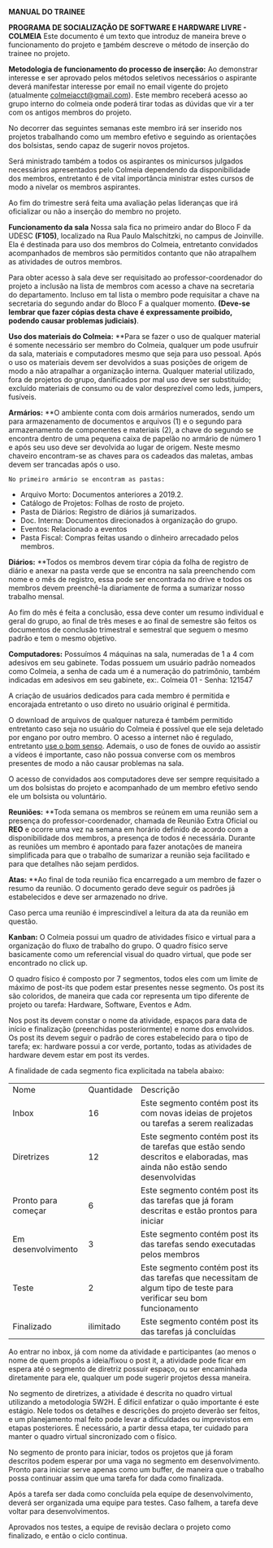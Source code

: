 **MANUAL DO TRAINEE**

**PROGRAMA DE SOCIALIZAÇÃO DE SOFTWARE E HARDWARE LIVRE - COLMEIA**
Este documento é um texto que introduz de maneira breve o funcionamento do projeto e <span style="text-decoration:underline;">t</span>ambém descreve o método de inserção do trainee no projeto.

**Metodologia de funcionamento do processo de inserção:**
Ao demonstrar interesse e ser aprovado pelos métodos seletivos necessários o aspirante deverá manifestar interesse por email no email vigente do projeto (atualmente colmeiacct@gmail.com). Este membro receberá acesso ao grupo interno do colmeia onde poderá tirar todas as dúvidas que  vir a ter com os antigos membros do projeto.

No decorrer das seguintes semanas este membro irá ser inserido nos projetos trabalhando como um membro efetivo e seguindo as orientações dos bolsistas, sendo capaz de sugerir novos projetos.  

Será ministrado também a todos os aspirantes os minicursos julgados necessários apresentados pelo Colmeia dependendo da disponibilidade dos membros, entretanto é de vital importância ministrar estes cursos de modo a nivelar os membros aspirantes.

Ao fim do trimestre será feita uma avaliação pelas lideranças que irá oficializar ou não a inserção do membro no projeto. 

**Funcionamento da sala**
Nossa sala fica no primeiro andar do Bloco F da UDESC **(F105)**, localizado na Rua Paulo Malschitzki, no campus de Joinville. Ela é destinada para uso dos membros do Colmeia, entretanto convidados acompanhados de membros são permitidos contanto que não atrapalhem as atividades de outros membros.

Para obter acesso à sala deve ser requisitado ao professor-coordenador do projeto a inclusão na lista de membros com acesso a chave na secretaria do departamento. Incluso em tal lista o membro pode requisitar a chave na secretaria do segundo andar do Bloco F a qualquer momento. **(Deve-se lembrar que fazer cópias desta chave é expressamente proibido, podendo causar problemas judiciais)**.

**Uso dos materiais do Colmeia:**
**Para se fazer o uso de qualquer material é somente necessário ser membro do Colmeia, qualquer um pode usufruir da sala, materiais e computadores mesmo que seja para uso pessoal. Após o uso os materiais devem ser devolvidos a suas posições de origem de modo a não atrapalhar a organização interna. Qualquer material utilizado, fora de projetos do grupo, danificados por mal uso deve ser substituído; excluído materiais de consumo ou de valor desprezível como leds, jumpers, fusíveis.

**Armários:**
**O ambiente conta com dois armários numerados, sendo um para armazenamento de documentos e arquivos (1) e o segundo para armazenamento de componentes e materiais (2), a chave do segundo se encontra dentro de uma pequena caixa de papelão no armário de número 1 e após seu uso deve ser devolvida ao lugar de origem. Neste mesmo chaveiro encontram-se as chaves para os cadeados das maletas, ambas devem ser trancadas após o uso.

    No primeiro armário se encontram as pastas:

*   Arquivo Morto: Documentos anteriores a 2019.2.
*   Catálogo de Projetos: Folhas de rosto de projeto.
*   Pasta de Diários: Registro de diários já sumarizados.
*   Doc. Interna: Documentos direcionados à organização do grupo.
*   Eventos: Relacionado a eventos
*   Pasta Fiscal: Compras feitas usando o dinheiro arrecadado pelos membros.

**Diários:**
**Todos os membros devem tirar cópia da folha de registro de diário e anexar na pasta verde que se encontra na sala preenchendo com nome e o mês de registro, essa pode ser encontrada no drive e todos os membros devem preenchê-la diariamente de forma a sumarizar nosso trabalho mensal. 

Ao fim do mês é feita a conclusão, essa deve conter um resumo individual e geral do grupo, ao final de três meses e ao final de semestre são feitos os documentos de conclusão trimestral e semestral que seguem o mesmo padrão e tem o mesmo objetivo. 

**Computadores:**
Possuímos 4 máquinas na sala, numeradas de 1 a 4 com adesivos em seu gabinete. Todas possuem um usuário padrão nomeados como Colmeia, a senha de cada um é a numeração do patrimônio, também indicadas em adesivos em seu gabinete, ex:. Colmeia 01 - Senha: 121547

A criação de usuários dedicados para cada membro é permitida e encorajada entretanto o uso direto no usuário original é permitida.

O download de arquivos de qualquer natureza é também permitido entretanto caso seja no usuário do Colmeia é possível que ele seja deletado por engano por outro membro. O acesso a internet não é regulado, entretanto <span style="text-decoration:underline;">use o bom senso</span>. Ademais, o uso de fones de ouvido ao assistir a vídeos é importante, caso não possua converse com os membros presentes de modo a não causar problemas na sala.

O acesso de convidados aos computadores deve ser sempre requisitado a um dos bolsistas do projeto e acompanhado de um membro efetivo sendo ele um bolsista ou voluntário.

**Reuniões:**
**Toda semana os membros se reúnem em uma reunião sem a presença do professor-coordenador, chamada de Reunião Extra Oficial ou **REO** e ocorre uma vez na semana em horário definido de acordo com a disponibilidade dos membros, a presença de todos é necessária. Durante as reuniões um membro é apontado para fazer anotações de maneira simplificada para que o trabalho de sumarizar a reunião seja facilitado e para que detalhes não sejam perdidos.

**Atas:**
**Ao final de toda reunião fica encarregado a um membro de fazer o resumo da reunião. O documento gerado deve seguir os padrões já estabelecidos e deve ser armazenado no drive.

Caso perca uma reunião é imprescindível a leitura da ata da reunião em questão.

**Kanban:**
O Colmeia possui um quadro de atividades físico e virtual para a organização do fluxo de trabalho do grupo. O quadro físico serve basicamente como um referencial visual do quadro virtual, que pode ser encontrado no click up.

O quadro físico é composto por 7 segmentos, todos eles com um limite de máximo de post-its que podem estar presentes nesse segmento. Os post its são coloridos, de maneira que cada cor representa um tipo diferente de projeto ou tarefa: Hardware, Software, Eventos e Adm.

Nos post its devem constar o nome da atividade, espaços para data de início e finalização (preenchidas posteriormente) e nome dos envolvidos. Os post its devem seguir o padrão de cores estabelecido para o tipo de tarefa; ex: hardware possui a cor verde, portanto, todas as atividades de hardware devem estar em post its verdes.

A finalidade de cada segmento fica explicitada na tabela abaixo:

<table>
  <tr>
   <td>Nome
   </td>
   <td>Quantidade
   </td>
   <td>Descrição
   </td>
  </tr>
  <tr>
   <td>Inbox
   </td>
   <td>16
   </td>
   <td>Este segmento contém post its com novas ideias de projetos ou tarefas a serem realizadas
   </td>
  </tr>
  <tr>
   <td>Diretrizes
   </td>
   <td>12
   </td>
   <td>Este segmento contém post its de tarefas que estão sendo descritos e elaboradas, mas ainda não estão sendo desenvolvidas
   </td>
  </tr>
  <tr>
   <td> Pronto para começar
   </td>
   <td>6
   </td>
   <td>Este segmento contém post its das tarefas que já foram descritas e estão prontos para iniciar
   </td>
  </tr>
  <tr>
   <td>Em desenvolvimento
   </td>
   <td>3
   </td>
   <td>Este segmento contém post its das tarefas sendo executadas pelos membros
   </td>
  </tr>
  <tr>
   <td>Teste
   </td>
   <td>2
   </td>
   <td>Este segmento contém post its das tarefas que necessitam de algum tipo de teste para verificar seu bom funcionamento
   </td>
  </tr>
  <tr>
   <td>Finalizado
   </td>
   <td>ilimitado
   </td>
   <td>Este segmento contém post its das tarefas já concluídas
   </td>
  </tr>
</table>

Ao entrar no inbox, já com nome da atividade e participantes (ao menos o nome de quem propôs a ideia/fixou o post it, a atividade pode ficar em espera até o segmento de diretriz possuir espaço, ou ser encaminhada diretamente para ele, qualquer um pode sugerir projetos dessa maneira.

No segmento de diretrizes, a atividade é descrita no quadro virtual utilizando a metodologia 5W2H. É difícil enfatizar o quão importante é este estágio. Nele todos os detalhes e descrições do projeto deverão ser feitos, e um planejamento mal feito pode levar a dificuldades ou imprevistos em etapas posteriores. É necessário, a partir dessa etapa, ter cuidado para manter o quadro virtual sincronizado com o físico.

No segmento de pronto para iniciar, todos os projetos que já foram descritos podem esperar por uma vaga no segmento em desenvolvimento. Pronto para iniciar serve apenas como um buffer, de maneira que o trabalho possa continuar assim que uma tarefa for dada como finalizada.

Após a tarefa ser dada como concluída pela equipe de desenvolvimento, deverá ser organizada uma equipe para testes. Caso falhem, a tarefa deve voltar para desenvolvimentos.

Aprovados nos testes, a equipe de revisão declara o projeto como finalizado, e então o ciclo continua.
